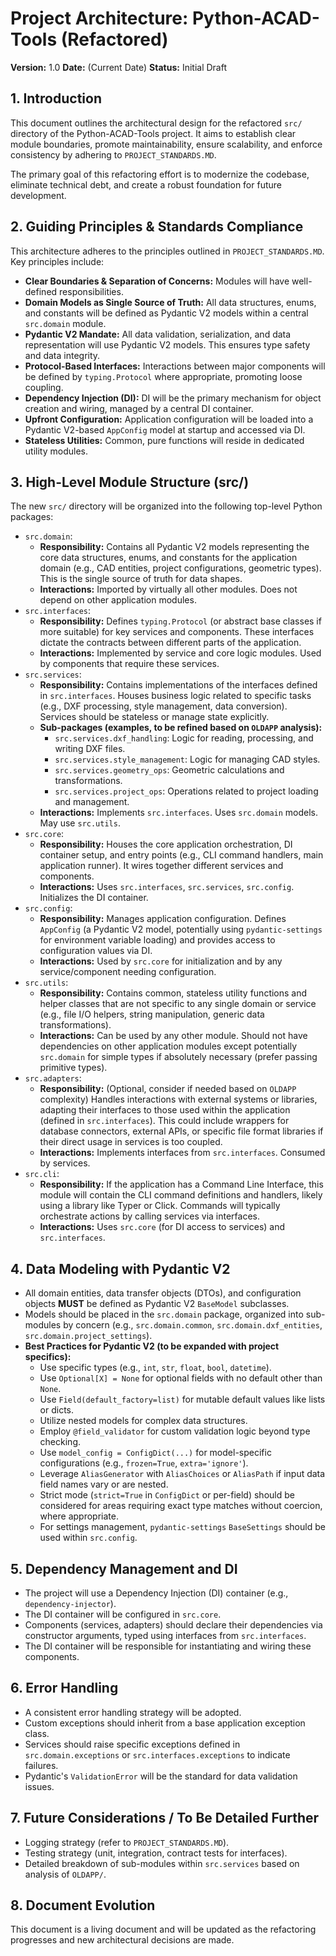 # Project Architecture: Python-ACAD-Tools (Refactored)

**Version:** 1.0
**Date:** (Current Date)
**Status:** Initial Draft

## 1. Introduction

This document outlines the architectural design for the refactored `src/` directory of the Python-ACAD-Tools project. It aims to establish clear module boundaries, promote maintainability, ensure scalability, and enforce consistency by adhering to `PROJECT_STANDARDS.MD`.

The primary goal of this refactoring effort is to modernize the codebase, eliminate technical debt, and create a robust foundation for future development.

## 2. Guiding Principles & Standards Compliance

This architecture adheres to the principles outlined in `PROJECT_STANDARDS.MD`. Key principles include:

*   **Clear Boundaries & Separation of Concerns:** Modules will have well-defined responsibilities.
*   **Domain Models as Single Source of Truth:** All data structures, enums, and constants will be defined as Pydantic V2 models within a central `src.domain` module.
*   **Pydantic V2 Mandate:** All data validation, serialization, and data representation will use Pydantic V2 models. This ensures type safety and data integrity.
*   **Protocol-Based Interfaces:** Interactions between major components will be defined by `typing.Protocol` where appropriate, promoting loose coupling.
*   **Dependency Injection (DI):** DI will be the primary mechanism for object creation and wiring, managed by a central DI container.
*   **Upfront Configuration:** Application configuration will be loaded into a Pydantic V2-based `AppConfig` model at startup and accessed via DI.
*   **Stateless Utilities:** Common, pure functions will reside in dedicated utility modules.

## 3. High-Level Module Structure (src/)

The new `src/` directory will be organized into the following top-level Python packages:

*   `src.domain`:
    *   **Responsibility:** Contains all Pydantic V2 models representing the core data structures, enums, and constants for the application domain (e.g., CAD entities, project configurations, geometric types). This is the single source of truth for data shapes.
    *   **Interactions:** Imported by virtually all other modules. Does not depend on other application modules.
*   `src.interfaces`:
    *   **Responsibility:** Defines `typing.Protocol` (or abstract base classes if more suitable) for key services and components. These interfaces dictate the contracts between different parts of the application.
    *   **Interactions:** Implemented by service and core logic modules. Used by components that require these services.
*   `src.services`:
    *   **Responsibility:** Contains implementations of the interfaces defined in `src.interfaces`. Houses business logic related to specific tasks (e.g., DXF processing, style management, data conversion). Services should be stateless or manage state explicitly.
    *   **Sub-packages (examples, to be refined based on `OLDAPP` analysis):**
        *   `src.services.dxf_handling`: Logic for reading, processing, and writing DXF files.
        *   `src.services.style_management`: Logic for managing CAD styles.
        *   `src.services.geometry_ops`: Geometric calculations and transformations.
        *   `src.services.project_ops`: Operations related to project loading and management.
    *   **Interactions:** Implements `src.interfaces`. Uses `src.domain` models. May use `src.utils`.
*   `src.core`:
    *   **Responsibility:** Houses the core application orchestration, DI container setup, and entry points (e.g., CLI command handlers, main application runner). It wires together different services and components.
    *   **Interactions:** Uses `src.interfaces`, `src.services`, `src.config`. Initializes the DI container.
*   `src.config`:
    *   **Responsibility:** Manages application configuration. Defines `AppConfig` (a Pydantic V2 model, potentially using `pydantic-settings` for environment variable loading) and provides access to configuration values via DI.
    *   **Interactions:** Used by `src.core` for initialization and by any service/component needing configuration.
*   `src.utils`:
    *   **Responsibility:** Contains common, stateless utility functions and helper classes that are not specific to any single domain or service (e.g., file I/O helpers, string manipulation, generic data transformations).
    *   **Interactions:** Can be used by any other module. Should not have dependencies on other application modules except potentially `src.domain` for simple types if absolutely necessary (prefer passing primitive types).
*   `src.adapters`:
    *   **Responsibility:** (Optional, consider if needed based on `OLDAPP` complexity) Handles interactions with external systems or libraries, adapting their interfaces to those used within the application (defined in `src.interfaces`). This could include wrappers for database connectors, external APIs, or specific file format libraries if their direct usage in services is too coupled.
    *   **Interactions:** Implements interfaces from `src.interfaces`. Consumed by services.
*   `src.cli`:
    *   **Responsibility:** If the application has a Command Line Interface, this module will contain the CLI command definitions and handlers, likely using a library like Typer or Click. Commands will typically orchestrate actions by calling services via interfaces.
    *   **Interactions:** Uses `src.core` (for DI access to services) and `src.interfaces`.

## 4. Data Modeling with Pydantic V2

*   All domain entities, data transfer objects (DTOs), and configuration objects **MUST** be defined as Pydantic V2 `BaseModel` subclasses.
*   Models should be placed in the `src.domain` package, organized into sub-modules by concern (e.g., `src.domain.common`, `src.domain.dxf_entities`, `src.domain.project_settings`).
*   **Best Practices for Pydantic V2 (to be expanded with project specifics):**
    *   Use specific types (e.g., `int`, `str`, `float`, `bool`, `datetime`).
    *   Use `Optional[X] = None` for optional fields with no default other than `None`.
    *   Use `Field(default_factory=list)` for mutable default values like lists or dicts.
    *   Utilize nested models for complex data structures.
    *   Employ `@field_validator` for custom validation logic beyond type checking.
    *   Use `model_config = ConfigDict(...)` for model-specific configurations (e.g., `frozen=True`, `extra='ignore'`).
    *   Leverage `AliasGenerator` with `AliasChoices` or `AliasPath` if input data field names vary or are nested.
    *   Strict mode (`strict=True` in `ConfigDict` or per-field) should be considered for areas requiring exact type matches without coercion, where appropriate.
    *   For settings management, `pydantic-settings` `BaseSettings` should be used within `src.config`.

## 5. Dependency Management and DI

*   The project will use a Dependency Injection (DI) container (e.g., `dependency-injector`).
*   The DI container will be configured in `src.core`.
*   Components (services, adapters) should declare their dependencies via constructor arguments, typed using interfaces from `src.interfaces`.
*   The DI container will be responsible for instantiating and wiring these components.

## 6. Error Handling

*   A consistent error handling strategy will be adopted.
*   Custom exceptions should inherit from a base application exception class.
*   Services should raise specific exceptions defined in `src.domain.exceptions` or `src.interfaces.exceptions` to indicate failures.
*   Pydantic's `ValidationError` will be the standard for data validation issues.

## 7. Future Considerations / To Be Detailed Further

*   Logging strategy (refer to `PROJECT_STANDARDS.MD`).
*   Testing strategy (unit, integration, contract tests for interfaces).
*   Detailed breakdown of sub-modules within `src.services` based on analysis of `OLDAPP/`.

## 8. Document Evolution

This document is a living document and will be updated as the refactoring progresses and new architectural decisions are made.

